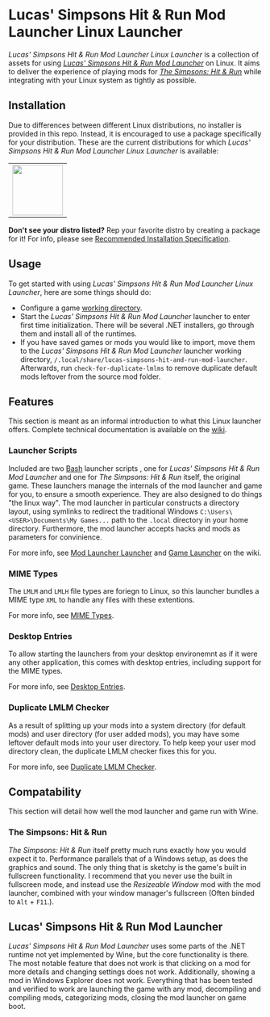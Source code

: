 # Lucas' Simpsons Hit & Run Mod Launcher Linux Launcher
*Lucas' Simpsons Hit & Run Mod Launcher Linux Launcher* is a collection of assets for using [*Lucas' Simpsons Hit & Run Mod Launcher*](https://donutteam.com/downloads/4/) on Linux. It aims to deliver the experience of playing mods for [*The Simpsons: Hit & Run*](https://en.wikipedia.org/wiki/The_Simpsons:_Hit_%26_Run) while integrating with your Linux system as tightly as possible.

## Installation
Due to differences between different Linux distributions, no installer is provided in this repo. Instead, it is encouraged to use a package specifically for your distribution. These are the current distributions for which *Lucas' Simpsons Hit & Run Mod Launcher Linux Launcher* is available:
<table>
  <tr>
    <td>
      <a href="https://aur.archlinux.org/packages/lucas-simpsons-hit-and-run-mod-launcher/">
        <img src="https://www.archlinux.org/static/logos/archlinux-logo-dark-scalable.518881f04ca9.svg" height="100" />
      </a>
    </td>
  </tr>
</table>

**Don't see your distro listed?** Rep your favorite distro by creating a package for it! For info, please see [Recommended Installation Specification](https://github.com/CodingKoopa/lucas-simpsons-hit-and-run-mod-launcher-linux-launcher/wiki/Recommended-Installation-Specification).

## Usage
To get started with using *Lucas' Simpsons Hit & Run Mod Launcher Linux Launcher*, here are some things should do:
- Configure a game [working directory](https://github.com/CodingKoopa/lucas-simpsons-hit-and-run-mod-launcher-linux-launcher/wiki/Game-Launcher#working-directories).
- Start the *Lucas' Simpsons Hit & Run Mod Launcher* launcher to enter first time initialization. There will be several .NET installers, go through them and install all of the runtimes.
- If you have saved games or mods you would like to import, move them to the *Lucas' Simpsons Hit & Run Mod Launcher* launcher working directory, `/.local/share/lucas-simpsons-hit-and-run-mod-launcher`. Afterwards, run `check-for-duplicate-lmlms` to remove duplicate default mods leftover from the source mod folder.

## Features
This section is meant as an informal introduction to what this Linux launcher offers. Complete technical documentation is available on the [wiki](https://github.com/CodingKoopa/lucas-simpsons-hit-and-run-mod-launcher-linux-launcher/wiki).

### Launcher Scripts
Included are two [Bash](https://www.gnu.org/software/bash/) launcher scripts , one for *Lucas' Simpsons Hit & Run Mod Launcher* and one for *The Simpsons: Hit & Run* itself, the original game. These launchers manage the internals of the mod launcher and game for you, to ensure a smooth experience. They are also designed to do things "the linux way". The mod launcher in particular constructs a directory layout, using symlinks to redirect the traditional Windows `C:\Users\<USER>\Documents\My Games...` path to the `.local` directory in your home directory. Furthermore, the mod launcher accepts hacks and mods as parameters for convinience.

For more info, see [Mod Launcher Launcher](https://github.com/CodingKoopa/lucas-simpsons-hit-and-run-mod-launcher-linux-launcher/wiki/Mod-Launcher-Launcher) and [Game Launcher](https://github.com/CodingKoopa/lucas-simpsons-hit-and-run-mod-launcher-linux-launcher/wiki/Game-Launcher) on the wiki.

### MIME Types
The `LMLM` and `LMLH` file types are foriegn to Linux, so this launcher bundles a MIME type `XML` to handle any files with these extentions.

For more info, see [MIME Types](https://github.com/CodingKoopa/lucas-simpsons-hit-and-run-mod-launcher-linux-launcher/wiki/MIME-Types).

### Desktop Entries
To allow starting the launchers from your desktop environemnt as if it were any other application, this comes with desktop entries, including support for the MIME types.

For more info, see [Desktop Entries](https://github.com/CodingKoopa/lucas-simpsons-hit-and-run-mod-launcher-linux-launcher/wiki/Desktop-Entries).

### Duplicate LMLM Checker
As a result of splitting up your mods into a system directory (for default mods) and user directory (for user added mods), you may have some leftover default mods into your user directory. To help keep your user mod directory clean, the duplicate LMLM checker fixes this for you.

For more info, see [Duplicate LMLM Checker](https://github.com/CodingKoopa/lucas-simpsons-hit-and-run-mod-launcher-linux-launcher/wiki/Duplicate-LMLM-Checker).

## Compatability
This section will detail how well the mod launcher and game run with Wine.

### The Simpsons: Hit & Run
*The Simpsons: Hit & Run* itself pretty much runs exactly how you would expect it to. Performance parallels that of a Windows setup, as does the graphics and sound. The only thing that is sketchy is the game's built in fullscreen functionality. I recommend that you never use the built in fullscreen mode, and instead use the *Resizeable Window* mod with the mod launcher, combined with your window manager's fullscreen (Often binded to `Alt` + `F11`.).

## Lucas' Simpsons Hit & Run Mod Launcher
*Lucas' Simpsons Hit & Run Mod Launcher* uses some parts of the .NET runtime not yet implemented by Wine, but the core functionality is there. The most notable feature that does not work is that clicking on a mod for more details and changing settings does not work. Additionally, showing a mod in Windows Explorer does not work. Everything that has been tested and verified to work are launching the game with any mod, decompiling and compiling mods, categorizing mods, closing the mod launcher on game boot.